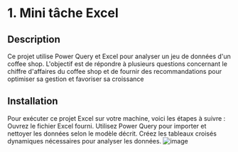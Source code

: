 # 1. Mini tâche Excel
## Description 
Ce projet utilise Power Query et Excel pour analyser un jeu de données d'un coffee shop. L'objectif est de répondre à plusieurs questions concernant le chiffre d'affaires du coffee shop et de fournir des recommandations pour optimiser sa gestion et favoriser sa croissance
## Installation
Pour exécuter ce projet Excel sur votre machine, voici les étapes à suivre :
Ouvrez le fichier Excel fourni.
Utilisez Power Query pour importer et nettoyer les données selon le modèle décrit.
Créez les tableaux croisés dynamiques nécessaires pour analyser les données.
![image](https://github.com/user-attachments/assets/9c51946d-3a97-4b68-8d49-30ad48bc1c9f)
